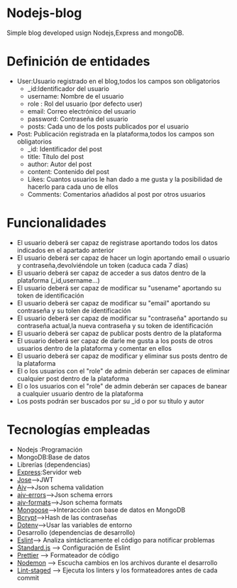 # Nodejs-blog
Simple blog developed usign Nodejs,Express and mongoDB.

# Definición de entidades
* User:Usuario registrado en el blog,todos los campos son obligatorios
  * _id:Identificador del usuario 
  * username: Nombre de el usuario
  * role : Rol del usuario (por defecto user) 
  * email: Correo electrónico del usuario
  * password: Contraseña del usuario
  * posts: Cada uno de los posts publicados por el usuario
* Post: Publicación registrada en la plataforma,todos los campos son obligatorios
  * _id: Identificador del post  
  * title: Título del post
  * author: Autor del post
  * content: Contenido del post 
  * Likes: Cuantos usuarios le han dado a me gusta y la posibilidad de hacerlo para cada uno de ellos
  * Comments: Comentarios añadidos al post por otros usuarios
 
# Funcionalidades
* El usuario deberá ser capaz de registrase aportando todos los datos indicados en el apartado anterior
* El usuario deberá ser capaz de hacer un login aportando email o usuario y contraseña,devolviéndole un token (caduca cada 7 días)
* El usuario deberá ser capaz de acceder a sus datos dentro de la plataforma (_id,username...)
* El usuario deberá ser capaz de modificar su "usename" aportando su token de identificación
* El usuario deberá ser capaz de modificar su "email" aportando su contraseña y su tolen de identificación
* El usuario deberá ser capaz de modificar su "contraseña" aportando su contraseña actual,la nueva contraseña y su token de identificación
* El usuario deberá ser capaz de publicar posts dentro de la plataforma
* El usuario deberá ser capaz de darle me gusta a los posts de otros usuarios dentro de la plataforma y comentar en ellos
* El usuario deberá ser capaz de modificar y eliminar sus posts dentro de la plataforma
* El o los usuarios con el "role" de admin deberán ser capaces de eliminar cualquier post dentro de la plataforma
* El o los usuarios con el "role" de admin deberán ser capaces de banear a cualquier usuario dentro de la plataforma
* Los posts podrán ser buscados por su _id o por su título y autor

# Tecnologías empleadas
* Nodejs :Programación
* MongoDB:Base de datos
* Librerías (dependencias)
 * [Express]:Servidor web
 * [Jose]-->JWT
 * [Ajv]-->Json schema validation
 * [ajv-errors]-->Json schema errors
 * [ajv-formats]-->Json schema formats
 * [Mongoose]-->Interacción con base de datos en MongoDB
 * [Bcrypt]-->Hash de las contraseñas
 * [Dotenv]-->Usar las variables de entorno
* Desarrollo (dependencias de desarrollo)
 * [Eslint]--> Analiza sintácticamente el código para notificar problemas
 * [Standard.js] --> Configuración de Eslint
 * [Prettier] --> Formateador de código
 * [Nodemon] --> Escucha cambios en los archivos durante el desarrollo
 * [Lint-staged] --> Ejecuta los linters y los formateadores antes de cada commit
 
<!-- ENLACES UTILIZADOS EN ESTE DOCUMENTO -->
[Express]: <https://www.npmjs.com/package/express>
[Jose]: <https://www.npmjs.com/package/jose>
[Ajv]: <https://ajv.js.org/api.html>
[ajv-errors]: <https://ajv.js.org/packages/ajv-errors.html>
[ajv-formats]: <https://ajv.js.org/packages/ajv-formats.html>
[Mongoose]: <https://mongoosejs.com/docs/>
[Bcrypt]: <https://www.npmjs.com/package/bcrypt>
[Dotenv]: <https://www.npmjs.com/package/dotenv>
[Eslint]: <https://eslint.org/>
[Standard.js]: <https://standardjs.com/>
[Prettier]: <https://prettier.io/>
[Nodemon]: <https://www.npmjs.com/package/nodemon>
[Lint-staged]: <https://www.npmjs.com/package/lint-staged>
 

